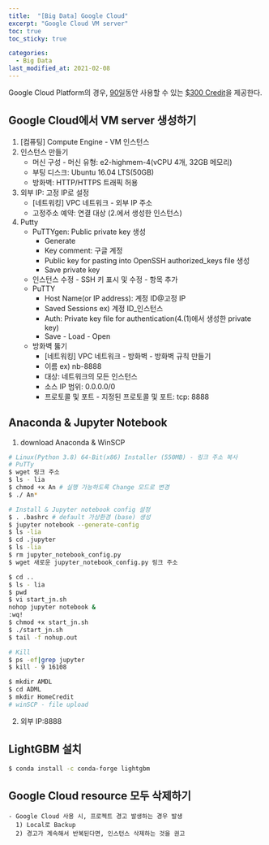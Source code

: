 ```yaml
---
title:  "[Big Data] Google Cloud"
excerpt: "Google Cloud VM server"
toc: true
toc_sticky: true

categories:
  - Big Data
last_modified_at: 2021-02-08
---
```


Google Cloud Platform의 경우, <u>90일</u>동안 사용할 수 있는 <u>$300 Credit</u>을 제공한다.

## Google Cloud에서 VM server 생성하기
1. [컴퓨팅] Compute Engine - VM 인스턴스
2. 인스턴스 만들기
    - 머신 구성 - 머신 유형: e2-highmem-4(vCPU 4개, 32GB 메모리)
    - 부팅 디스크: Ubuntu 16.04 LTS(50GB)
    - 방화벽: HTTP/HTTPS 트래픽 허용
3. 외부 IP: 고정 IP로 설정
    - [네트워킹] VPC 네트워크 - 외부 IP 주소
    - 고정주소 예약: 연결 대상 (2.에서 생성한 인스턴스)
4. Putty
    - PuTTYgen: Public private key 생성
        - Generate
        - Key comment: 구글 계정
        - Public key for pasting into OpenSSH authorized_keys file 생성
        - Save private key
    - 인스턴스 수정 - SSH 키 표시 및 수정 - 항목 추가
    - PuTTY
        - Host Name(or IP address): 계정 ID@고정 IP
        - Saved Sessions ex) 계정 ID_인스턴스
        - Auth: Private key file for authentication(4.(1)에서 생성한 private key)
        - Save - Load - Open
    - 방화벽 뚫기
        - [네트워킹] VPC 네트워크 - 방화벽 - 방화벽 규칙 만들기
        - 이름 ex) nb-8888
        - 대상: 네트워크의 모든 인스턴스
        - 소스 IP 범위: 0.0.0.0/0
        - 프로토콜 및 포트 - 지정된 프로토콜 및 포트: tcp: 8888

## Anaconda & Jupyter Notebook
1. download Anaconda & WinSCP
```bash
# Linux(Python 3.8) 64-Bit(x86) Installer (550MB) - 링크 주소 복사
# PuTTy
$ wget 링크 주소
$ ls - lia
$ chmod +x An # 실행 가능하도록 Change 모드로 변경
$ ./ An*

# Install & Jupyter notebook config 설정
$ . .bashrc # default 가상환경 (base) 생성
$ jupyter notebook --generate-config
$ ls -lia
$ cd .jupyter
$ ls -lia
$ rm jupyter_notebook_config.py
$ wget 새로운 jupyter_notebook_config.py 링크 주소

$ cd ..
$ ls - lia
$ pwd
$ vi start_jn.sh
nohop jupyter notebook &
:wq!
$ chmod +x start_jn.sh
$ ./start_jn.sh
$ tail -f nohup.out

# Kill
$ ps -ef|grep jupyter
$ kill - 9 16108

$ mkdir AMDL
$ cd ADML
$ mkdir HomeCredit
# winSCP - file upload
```
2. 외부 IP:8888

## LightGBM 설치
```bash
$ conda install -c conda-forge lightgbm
```

## Google Cloud resource 모두 삭제하기
    - Google Cloud 사용 시, 프로젝트 경고 발생하는 경우 발생
      1) Local로 Backup
      2) 경고가 계속해서 반복된다면, 인스턴스 삭제하는 것을 권고
